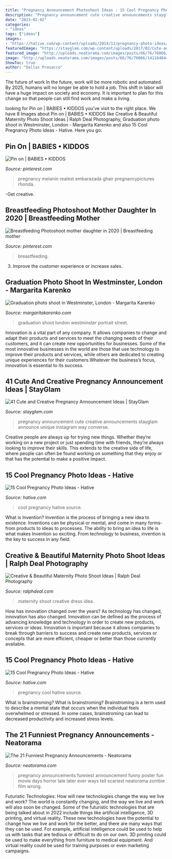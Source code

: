 ```yaml
---
title: "Pregnancy Announcement Photoshoot Ideas : 15 Cool Pregnancy Photo Ideas"
description: "Pregnancy announcement cute creative announcements stayglam announce unique instagram way converse"
date: "2023-02-02"
categories:
- "ideas"
tags: ["ideas"]
images:
- "https://hative.com/wp-content/uploads/2014/11/pregnancy-photo-ideas/10-cool-pregnancy-photo-ideas.jpg"
featuredImage: "https://stayglam.com/wp-content/uploads/2017/02/Cute-and-Creative-Pregnancy-Announcement-Ideas.jpg"
featured_image: "http://uploads.neatorama.com/images/posts/66/76/76066/1411648444-1.jpg"
image: "http://uploads.neatorama.com/images/posts/66/76/76066/1411648444-1.jpg"
ShowToc: true
author: "Dallas Prosacco"
---
```



The future of work
In the future, work will be more robotic and automated. By 2025, humans will no longer be able to hold a job. This shift in labor will have a huge impact on society and economy. It is important to plan for this change so that people can still find work and make a living.

	

		
looking for Pin on | BABIES • KIDDOS you've visit to the right place. We have 8 Images about Pin on | BABIES • KIDDOS like Creative &amp; Beautiful Maternity Photo Shoot Ideas | Ralph Deal Photography, Graduation photo shoot in Westminster, London - Margarita Karenko and also 15 Cool Pregnancy Photo Ideas - Hative. Here you go:
		
    
## Pin On | BABIES • KIDDOS

<img loading=lazy src="https://i.pinimg.com/736x/73/b7/de/73b7de7a91bf7b6193ab5e37658e73a5.jpg" onerror="this.onerror=null;this.src='https://tse1.mm.bing.net/th?id=OIP.P-E1aVlfbESKQlwHPVUcRgHaLG&amp;pid=15.1';" alt="Pin on | BABIES • KIDDOS">

_Source: pinterest.com_

>pregnancy melanin realest embarazada ghair pregnancypictures rhonda. 

	

-Get creative.

    
## Breastfeeding Photoshoot Mother Daughter In 2020 | Breastfeeding Mother

<img loading=lazy src="https://i.pinimg.com/736x/6c/77/ef/6c77ef2722fac5fa58d1255627299199.jpg" onerror="this.onerror=null;this.src='https://tse3.mm.bing.net/th?id=OIP.n9TVaSthlDWK1Oy14-nMOwHaE8&amp;pid=15.1';" alt="Breastfeeding Photoshoot mother daughter in 2020 | Breastfeeding mother">

_Source: pinterest.com_

>breastfeeding. 

	

3. Improve the customer experience or increase sales.

    
## Graduation Photo Shoot In Westminster, London - Margarita Karenko

<img loading=lazy src="http://www.margaritakarenko.com/wp-content/uploads/2017/03/12-9352-post/graduation-london-photo-shoot-portrait-outdoor-Big-Ben-Westminster-street-style-2.jpg" onerror="this.onerror=null;this.src='https://tse4.mm.bing.net/th?id=OIP.fay_0QHy0rXGRGfYMluGOQHaE8&amp;pid=15.1';" alt="Graduation photo shoot in Westminster, London - Margarita Karenko">

_Source: margaritakarenko.com_

>graduation shoot london westminster portrait street. 

	

Innovation is a vital part of any company. It allows companies to change and adapt their products and services to meet the changing needs of their customers, and it can create new opportunities for businesses. Some of the most innovative businesses in the world are those that use technology to improve their products and services, while others are dedicated to creating unique experiences for their customers.Whatever the business’s focus, innovation is essential to its success.

    
## 41 Cute And Creative Pregnancy Announcement Ideas | StayGlam

<img loading=lazy src="https://stayglam.com/wp-content/uploads/2017/02/Cute-and-Creative-Pregnancy-Announcement-Ideas.jpg" onerror="this.onerror=null;this.src='https://tse4.mm.bing.net/th?id=OIP.IOqulE2sFc6zIT2vQHDDlwHaEf&amp;pid=15.1';" alt="41 Cute and Creative Pregnancy Announcement Ideas | StayGlam">

_Source: stayglam.com_

>pregnancy announcement cute creative announcements stayglam announce unique instagram way converse. 

	

Creative people are always up for trying new things. Whether they’re working on a new project or just spending time with friends, they’re always looking to improve their skills. This extends to the creative side of life, where people can often be found working on something that they enjoy or that has the potential to make a positive impact.

    
## 15 Cool Pregnancy Photo Ideas - Hative

<img loading=lazy src="https://hative.com/wp-content/uploads/2014/11/pregnancy-photo-ideas/1-cool-pregnancy-photo-ideas.jpg" onerror="this.onerror=null;this.src='https://tse4.mm.bing.net/th?id=OIP.Zq2usCY7DqWq5RawFrYWKwHaLH&amp;pid=15.1';" alt="15 Cool Pregnancy Photo Ideas - Hative">

_Source: hative.com_

>cool pregnancy hative source. 

	

What is Invention?
Invention is the process of bringing a new idea to existence. Inventions can be physical or mental, and come in many forms- from products to ideas to processes. The ability to bring an idea to life is what makes Invention so exciting. From technology to business, invention is the key to success in any field.

    
## Creative &amp; Beautiful Maternity Photo Shoot Ideas | Ralph Deal Photography

<img loading=lazy src="https://www.ralphdeal.com/wp-content/uploads/2018/08/janelle_maternity-29.jpg" onerror="this.onerror=null;this.src='https://tse1.mm.bing.net/th?id=OIP.RPX4xZAn6T75F-gqvJvejAHaLF&amp;pid=15.1';" alt="Creative &amp; Beautiful Maternity Photo Shoot Ideas | Ralph Deal Photography">

_Source: ralphdeal.com_

>maternity shoot creative dress idea. 

	

How has innovation changed over the years?
As technology has changed, innovation has also changed. Innovation can be defined as the process of advancing knowledge and technology in order to create new products, services or ideas. Innovation is important because it allows companies to break through barriers to success and create new products, services or concepts that are more efficient, cheaper or better than those currently available.

    
## 15 Cool Pregnancy Photo Ideas - Hative

<img loading=lazy src="https://hative.com/wp-content/uploads/2014/11/pregnancy-photo-ideas/10-cool-pregnancy-photo-ideas.jpg" onerror="this.onerror=null;this.src='https://tse2.mm.bing.net/th?id=OIP.lLAtw1pcUGdKBSrdUJPWJgHaLH&amp;pid=15.1';" alt="15 Cool Pregnancy Photo Ideas - Hative">

_Source: hative.com_

>pregnancy cool hative source. 

	

What is brainstroming?
What is brainstroming? Brainstroming is a term used to describe a mental state that occurs when the individual feels overwhelmed or stressed. In some cases, brainstroming can lead to decreased productivity and increased stress levels.

    
## The 21 Funniest Pregnancy Announcements - Neatorama

<img loading=lazy src="http://uploads.neatorama.com/images/posts/66/76/76066/1411648444-1.jpg" onerror="this.onerror=null;this.src='https://tse2.mm.bing.net/th?id=OIP.-a7Ggz71BOZ88J2xb9cv4AHaLC&amp;pid=15.1';" alt="The 21 Funniest Pregnancy Announcements - Neatorama">

_Source: neatorama.com_

>pregnancy announcements funniest announcement funny poster fun movie days horror late later ever ways tell scariest neatorama zombie film wrong. 

	

Futuristic Technologies: How will new technologies change the way we live and work?
The world is constantly changing, and the way we live and work will also soon be changed. Some of the futuristic technologies that are being talked about in 2022 include things like artificial intelligence, 3D printing, and virtual reality. These new technologies have the potential to change how we live and work for the better, and there are many ways that they can be used. For example, artificial intelligence could be used to help us with tasks that are tedious or difficult to do on our own. 3D printing could be used to make everything from furniture to medical equipment. And virtual reality could be used for training purposes or even marketing campaigns.

